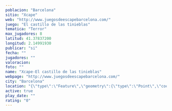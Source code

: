```yaml
---
poblacion: "Barcelona"
sitio: "Xcape"
web: "http://www.juegosdeescapebarcelona.com/"
juego: "El castillo de las tinieblas"
tematica: "Terror"
max_jugadores: 8
latitud: 41.37837200
longitud: 2.14991930
publicar: "si"
fecha: ""
jugadores: ""
valoracion: 
foto: ""
name: "Xcape-El castillo de las tinieblas"
webpage: "http://www.juegosdeescapebarcelona.com/"
city: "Barcelona"
location: "{\"type\":\"Feature\",\"geometry\":{\"type\":\"Point\",\"coordinates\":[2.1499193,41.378372]}}"
active: true
play_date: ""
rating: "0"
---
```

